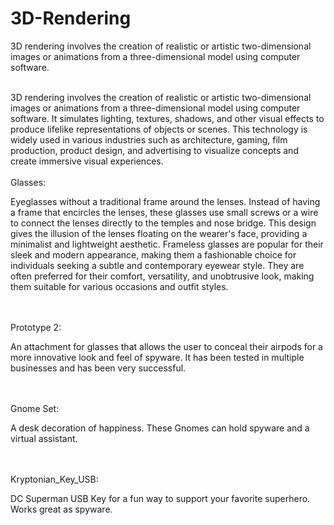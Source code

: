 # 3D-Rendering
3D rendering involves the creation of realistic or artistic two-dimensional images or animations from a three-dimensional model using computer software.

<br>
3D rendering involves the creation of realistic or artistic two-dimensional images or animations from a three-dimensional model using computer software. It simulates lighting, textures, shadows, and other visual effects to produce lifelike representations of objects or scenes. This technology is widely used in various industries such as architecture, gaming, film production, product design, and advertising to visualize concepts and create immersive visual experiences.
<br>


<br>
Glasses:
<br><p> Eyeglasses without a traditional frame around the lenses. Instead of having a frame that encircles the lenses, these glasses use small screws or a wire to connect the lenses directly to the temples and nose bridge. This design gives the illusion of the lenses floating on the wearer's face, providing a minimalist and lightweight aesthetic. Frameless glasses are popular for their sleek and modern appearance, making them a fashionable choice for individuals seeking a subtle and contemporary eyewear style. They are often preferred for their comfort, versatility, and unobtrusive look, making them suitable for various occasions and outfit styles. </p>
<br>

<br>
Prototype 2:
<br><p>An attachment for glasses that allows the user to conceal their airpods for a more innovative look and feel of spyware. It has been tested in multiple businesses and has been very successful.</p>
<br>

<br>
Gnome Set:
<br><p>A desk decoration of happiness. These Gnomes can hold spyware and a virtual assistant.</p>

<br>

<br>
Kryptonian_Key_USB:
<br><p>DC Superman USB Key for a fun way to support your favorite superhero. Works great as spyware.</p>
<br>

<br>
